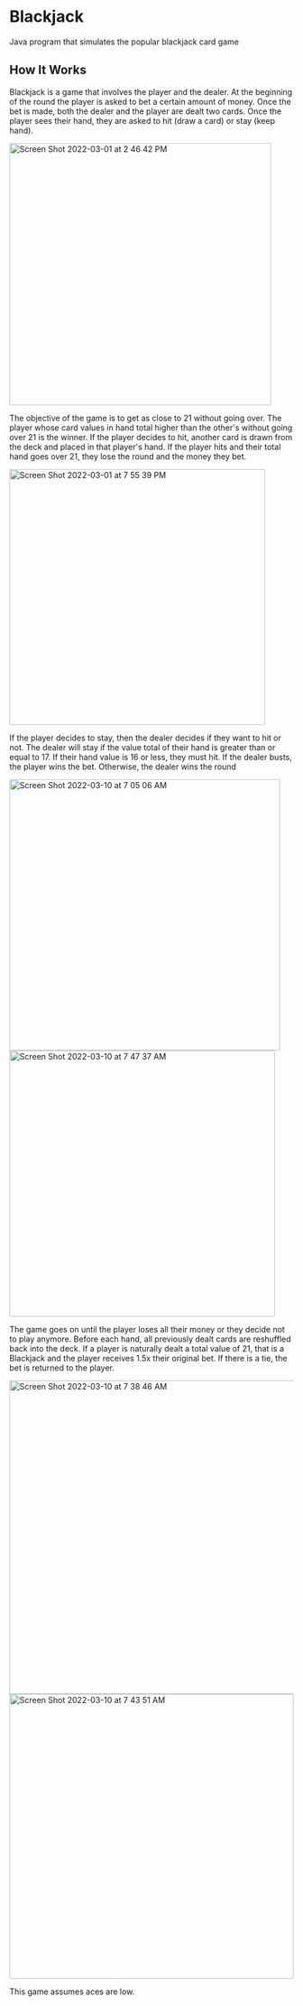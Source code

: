# Blackjack
Java program that simulates the popular blackjack card game

## How It Works
Blackjack is a game that involves the player and the dealer. At the beginning of the round the player is asked to bet a certain amount of money. Once the bet is made, both the dealer and the player are dealt two cards. Once the player sees their hand, they are asked to hit (draw a card) or stay (keep hand).

<img width="464" alt="Screen Shot 2022-03-01 at 2 46 42 PM" src="https://user-images.githubusercontent.com/54502182/156238023-68da2121-123d-4e30-9d52-cd5d0fbfea22.png">

The objective of the game is to get as close to 21 without going over. The player whose card values in hand total higher than the other's without going over 21 is the winner. If the player decides to hit, another card is drawn from the deck and placed in that player's hand. If the player hits and their total hand goes over 21, they lose the round and the money they bet.

<img width="453" alt="Screen Shot 2022-03-01 at 7 55 39 PM" src="https://user-images.githubusercontent.com/54502182/156274146-64a1d1c0-fbb7-4071-8598-74b1a90dd815.png">

If the player decides to stay, then the dealer decides if they want to hit or not. The dealer will stay if the value total of their hand is greater than or equal to 17. If their hand value is 16 or less, they must hit. If the dealer busts, the player wins the bet. Otherwise, the dealer wins the round

<img width="480" alt="Screen Shot 2022-03-10 at 7 05 06 AM" src="https://user-images.githubusercontent.com/54502182/157658354-d6496fe3-e210-47bf-93a8-10ae16a7bd70.png">

<img width="471" alt="Screen Shot 2022-03-10 at 7 47 37 AM" src="https://user-images.githubusercontent.com/54502182/157665195-b229f563-f62b-4595-b5b2-cdf1411ad294.png">

The game goes on until the player loses all their money or they decide not to play anymore. Before each hand, all previously dealt cards are reshuffled back into the deck. If a player is naturally dealt a total value of 21, that is a Blackjack and the player receives 1.5x their original bet. If there is a tie, the bet is returned to the player. 

<img width="555" alt="Screen Shot 2022-03-10 at 7 38 46 AM" src="https://user-images.githubusercontent.com/54502182/157663588-3958ebbe-2364-45a4-965c-53c7e98aa04f.png">

<img width="504" alt="Screen Shot 2022-03-10 at 7 43 51 AM" src="https://user-images.githubusercontent.com/54502182/157664581-d35d7bf2-62b4-43b8-9616-a84c966d1eef.png">


This game assumes aces are low.
